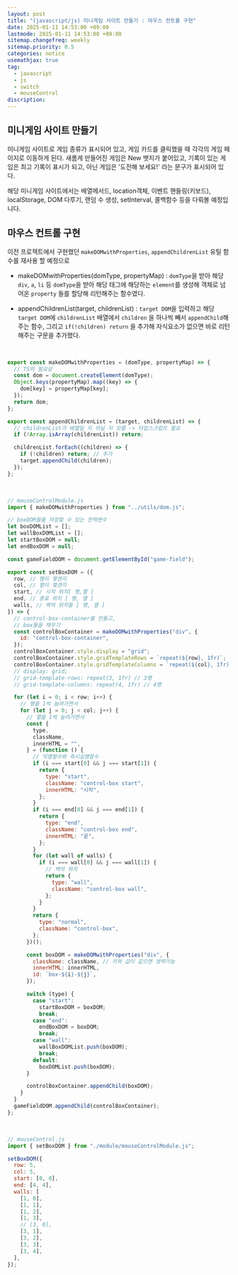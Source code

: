 ```yaml
---
layout: post
title: "(javascript/js) 미니게임 사이트 만들기 : 마우스 컨트롤 구현"
date: 2025-01-11 14:53:00 +09:00
lastmode: 2025-01-11 14:53:00 +09:00
sitemap.changefreq: weekly
sitemap.priority: 0.5
categories: notice
usemathjax: true
tag:
  - javascript
  - js
  - switch
  - mouseControl
discription:
---
```


## 미니게임 사이트 만들기

미니게임 사이트로 게임 종류가 표시되어 있고, 게임 카드를 클릭했을 때 각각의 게임 페이지로 이동하게 된다. 새롬게 만들어진 게임은 New 뱃지가 붙어있고, 기록이 있는 게임은 최고 기록이 표시가 되고, 아닌 게임은 '도전해 보세요!' 라는 문구가 표시되어 있다.

해당 미니게임 사이트에서는 배열메서드, location객체, 이벤트 핸들링(키보드), localStorage, DOM 다루기, 랜덤 수 생성, setInterval, 콜백함수 등을 다뤄볼 예정입니다.

## 마우스 컨트롤 구현

이전 프로젝트에서 구현했던 `makeDOMwithProperties`, `appendChildrenList` 유틸 함수를 재사용 할 예정으로

- makeDOMwithProperties(domType, propertyMap) : `domType`을 받아 해당 `div`, `a`, `li` 등 `domType`을 받아 해당 태그에 해당하는 `element`를 생성해 객체로 넘어온 `property` 들를 할당해 리턴해주는 함수였다.

- appendChildrenList(target, childrenList) : `target DOM`을 입력하고 해당 `target DOM`에 `childrenList` 배열에서 `children` 을 하나씩 빼서 `appendChild`해주는 함수, 그리고 `if(!children) return` 을 추가해 자식요소가 없으면 바로 리턴해주는 구문을 추가했다.

<br>

```js
export const makeDOMwithProperties = (domType, propertyMap) => {
  // TS의 필요성
  const dom = document.createElement(domType);
  Object.keys(propertyMap).map((key) => {
    dom[key] = propertyMap[key];
  });
  return dom;
};

export const appendChildrenList = (target, childrenList) => {
  // childrenList가 배열일 지 아닐 지 모름 -> 타입스크립트 필요
  if (!Array.isArray(childrenList)) return;

  childrenList.forEach((children) => {
    if (!children) return; // 추가
    target.appendChild(children);
  });
};
```

<br>

```js
// mouseControlModule.js
import { makeDOMwithProperties } from "../utils/dom.js";

// boxDOM들을 저장할 수 있는 전역변수
let boxDOMList = [];
let wallBoxDOMList = [];
let startBoxDOM = null;
let endBoxDOM = null;

const gameFieldDOM = document.getElementById("game-field");

export const setBoxDOM = ({
  row, // 행이 몇갠지
  col, // 열이 몇갠지
  start, // 시작 위치[ 행,열 ]
  end, // 종료 위치 [ 행, 열 ]
  walls, // 벽의 위치들 [ 행, 열 ]
}) => {
  // control-box-container를 만들고,
  // box들을 채우기
  const controlBoxContainer = makeDOMwithProperties("div", {
    id: "control-box-container",
  });
  controlBoxContainer.style.display = "grid";
  controlBoxContainer.style.gridTemplateRows = `repeat(${row}, 1fr)`;
  controlBoxContainer.style.gridTemplateColumns = `repeat(${col}, 1fr)`;
  // display: grid;
  // grid-template-rows: repeat(3, 1fr) // 3행
  // grid-template-columns: repeat(4, 1fr) // 4행

  for (let i = 0; i < row; i++) {
    // 행을 1씩 늘려가면서
    for (let j = 0; j < col; j++) {
      // 열을 1씩 늘려가면서
      const {
        type,
        className,
        innerHTML = "",
      } = (function () {
        // 익명함수와 즉시실행함수
        if (i === start[0] && j === start[1]) {
          return {
            type: "start",
            className: "control-box start",
            innerHTML: "시작",
          };
        }
        if (i === end[0] && j === end[1]) {
          return {
            type: "end",
            className: "control-box end",
            innerHTML: "끝",
          };
        }
        for (let wall of walls) {
          if (i === wall[0] && j === wall[1]) {
            // 벽의 위치
            return {
              type: "wall",
              className: "control-box wall",
            };
          }
        }
        return {
          type: "normal",
          className: "control-box",
        };
      })();

      const boxDOM = makeDOMwithProperties("div", {
        className: className, // 키와 값이 같으면 생략가능
        innerHTML: innerHTML,
        id: `box-${i}-${j}`,
      });

      switch (type) {
        case "start":
          startBoxDOM = boxDOM;
          break;
        case "end":
          endBoxDOM = boxDOM;
          break;
        case "wall":
          wallBoxDOMList.push(boxDOM);
          break;
        default:
          boxDOMList.push(boxDOM);
      }

      controlBoxContainer.appendChild(boxDOM);
    }
  }
  gameFieldDOM.appendChild(controlBoxContainer);
};
```

<br>

```js
// mouseControl.js
import { setBoxDOM } from "./module/mouseControlModule.js";

setBoxDOM({
  row: 5,
  col: 5,
  start: [0, 0],
  end: [4, 4],
  walls: [
    [1, 0],
    [1, 1],
    [1, 2],
    [1, 3],
    // [3, 0],
    [3, 1],
    [3, 2],
    [3, 3],
    [3, 4],
  ],
});
```
